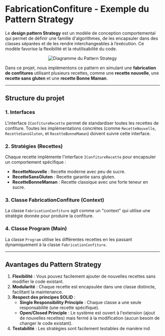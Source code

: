 # FabricationConfiture - Exemple du Pattern Strategy

Le **design pattern Strategy** est un modèle de conception comportemental qui permet de définir une famille d'algorithmes, de les encapsuler dans des classes séparées et de les rendre interchangeables à l’exécution. Ce modèle favorise la flexibilité et la réutilisabilité du code.

<p align="center">
  <img src="https://www.dofactory.com/img/diagrams/net/strategy.png" alt="Diagramme du Pattern Strategy">
</p>

Dans ce projet, nous implémentons ce pattern en simulant une **fabrication de confitures** utilisant plusieurs recettes, comme une **recette nouvelle**, une **recette sans gluten** et une **recette Bonne Maman**.

---

## Structure du projet

### 1. **Interfaces**

L'interface `IConfitureRecette` permet de standardiser toutes les recettes de confiture. Toutes les implémentations concrètes (comme `RecetteNouvelle`, `RecetteSansGluten`, et `RecetteBonneMaman`) doivent suivre cette interface.

### 2. **Stratégies (Recettes)**

Chaque recette implémente l'interface `IConfitureRecette` pour encapsuler un comportement spécifique :

- **RecetteNouvelle** : Recette moderne avec peu de sucre.
- **RecetteSansGluten** : Recette garantie sans gluten.
- **RecetteBonneMaman** : Recette classique avec une forte teneur en sucre.

### 3. **Classe FabricationConfiture (Context)**

La classe `FabricationConfiture` agit comme un "context" qui utilise une stratégie donnée pour produire la confiture.

### 4. **Classe Program (Main)**

La classe `Program` utilise les différentes recettes en les passant dynamiquement à la classe `FabricationConfiture`.

---

## Avantages du Pattern Strategy

1. **Flexibilité** : Vous pouvez facilement ajouter de nouvelles recettes sans modifier le code existant.
2. **Modularité** : Chaque recette est encapsulée dans une classe distincte, facilitant la maintenance.
3. **Respect des principes SOLID** :
   - **Single Responsibility Principle** : Chaque classe a une seule responsabilité (une recette spécifique).
   - **Open/Closed Principle** : Le système est ouvert à l'extension (ajout de nouvelles recettes) mais fermé à la modification (aucun besoin de changer le code existant).
4. **Testabilité** : Les stratégies sont facilement testables de manière ind

